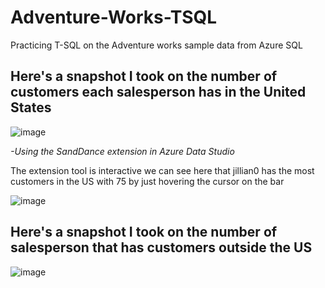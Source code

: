 # Adventure-Works-TSQL
Practicing T-SQL on the Adventure works sample data from Azure SQL

## Here's a snapshot I took on the number of customers each salesperson has in the United States



![image](https://user-images.githubusercontent.com/30465635/188533000-59b4f303-ab8d-4b8d-8ad4-b7d1d714929a.png)

*-Using the SandDance extension in Azure Data Studio*

The extension tool is interactive we can see here that jillian0 has the most customers in the US with 75 by just hovering the cursor on the bar

![image](https://user-images.githubusercontent.com/30465635/188534566-f9884e16-764c-45b1-bd28-d1dcec3d7e42.png)


## Here's a snapshot I took on the number of salesperson that has customers outside the US

![image](https://user-images.githubusercontent.com/30465635/188534913-936b12de-77b5-44a3-b501-685bc249b2a0.png)
